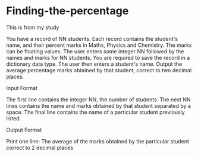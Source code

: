 # Finding-the-percentage
This is from my study

You have a record of NN students. Each record contains the student's name, and their percent marks in Maths, Physics and Chemistry. The marks can be floating values. The user enters some integer NN followed by the names and marks for NN students. You are required to save the record in a dictionary data type. The user then enters a student's name. Output the average percentage marks obtained by that student, correct to two decimal places.

Input Format

The first line contains the integer NN, the number of students. The next NN lines contains the name and marks obtained by that student separated by a space. The final line contains the name of a particular student previously listed.

Output Format

Print one line: The average of the marks obtained by the particular student correct to 2 decimal places
